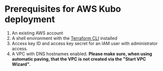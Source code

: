 # Prerequisites for AWS Kubo deployment

1. An existing AWS account
1. A shell environment with the [Terraform CLI](https://www.terraform.io/docs/commands/index.html) installed
1. Access key ID and access key secret for an IAM user with administrator access.
1. A VPC with DNS hostnames enabled. **Please make sure, when using automatic paving,
that the VPC is not created via the "Start VPC Wizard"**.
